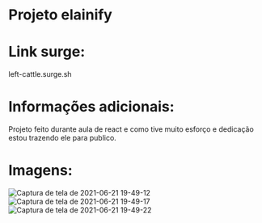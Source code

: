 # Projeto elainify

# Link surge:
left-cattle.surge.sh

# Informações adicionais:

Projeto feito durante aula de react e como tive muito esforço e dedicação estou trazendo ele para publico.

# Imagens:

![Captura de tela de 2021-06-21 19-49-12](https://user-images.githubusercontent.com/81453546/122837200-173c8100-d2ca-11eb-9ab7-ddfb5bd7fa06.png)
![Captura de tela de 2021-06-21 19-49-17](https://user-images.githubusercontent.com/81453546/122837210-1ad00800-d2ca-11eb-9fd5-f35c00f5a248.png)
![Captura de tela de 2021-06-21 19-49-22](https://user-images.githubusercontent.com/81453546/122837211-1b689e80-d2ca-11eb-9b30-8993f6b1a492.png)
